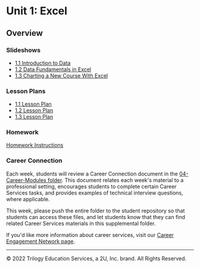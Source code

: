 # Unit 1: Excel

## Overview

### Slideshows

* [1.1 Introduction to Data](https://docs.google.com/presentation/d/1ESJhuhECbf9gQRIfJ9FU-a-iZueb6lKkqSSPOqZ5SPQ/edit?usp=sharing)
* [1.2  Data Fundamentals in Excel](https://docs.google.com/presentation/d/1fvwswAFXdzbOyjS7t7FsNdOeS3j4VzPiwflIJ1id2sI/edit?usp=sharing)
* [1.3 Charting a New Course With Excel](https://docs.google.com/presentation/d/1GYnNWroWzp4sETcRt_fsIsE5Z9kk4tXG68HQ00x7AeU/edit?usp=sharing)

### Lesson Plans

* [1.1 Lesson Plan](../../01-Lesson-Plans/01-Excel/1/LessonPlan.md)
* [1.2 Lesson Plan](../../01-Lesson-Plans/01-Excel/2/LessonPlan.md)
* [1.3 Lesson Plan](../../01-Lesson-Plans/01-Excel/3/LessonPlan.md)

### Homework

[Homework Instructions](../../02-Homework/01-Excel/Instructions/README.md)

### Career Connection

Each week, students will review a Career Connection document in the [04-Career-Modules folder](../../04-Career-Modules/). This document relates each week's material to a professional setting, encourages students to complete certain Career Services tasks, and provides examples of technical interview questions, where applicable.

This week, please push the entire folder to the student repository so that students can access these files, and let students know that they can find related Career Services materials in this supplemental folder.

If you'd like more information about career services, visit our [Career Engagement Network page](https://careernetwork.2u.com/?utm_medium=Academics&utm_source=boot_camp%29).

- - -

© 2022 Trilogy Education Services, a 2U, Inc. brand. All Rights Reserved.